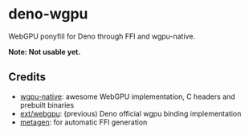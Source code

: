 # deno-wgpu

WebGPU ponyfill for Deno through FFI and wgpu-native.

**Note: Not usable yet.**

## Credits

- [wgpu-native](https://github.com/gfx-rs/wgpu-native): awesome WebGPU implementation, C headers and prebuilt binaries
- [ext/webgpu](https://github.com/denoland/deno/tree/v1.22.3/ext/webgpu): (previous) Deno official wgpu binding implementation
- [metagen](https://github.com/shirakaba/clang_metagen_deno): for automatic FFI generation
